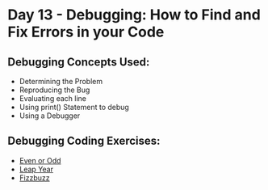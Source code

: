 # Day 13 - Debugging: How to Find and Fix Errors in your Code

## Debugging Concepts Used:

- Determining the Problem
- Reproducing the Bug
- Evaluating each line
- Using print() Statement to debug
- Using a Debugger

## Debugging Coding Exercises:

- [Even or Odd](https://github.com/xialuna/100-Days-of-Python/blob/main/Beginner%20(Day%201-14)/Day13%20-%20Debugging/evenOrOdd.py)
- [Leap Year](https://github.com/xialuna/100-Days-of-Python/blob/main/Beginner%20(Day%201-14)/Day13%20-%20Debugging/leapYear.py)
- [Fizzbuzz](https://github.com/xialuna/100-Days-of-Python/blob/main/Beginner%20(Day%201-14)/Day13%20-%20Debugging/fizzbuzz.py)

